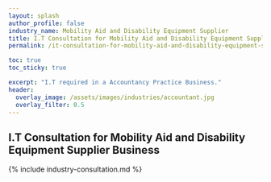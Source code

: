 ```yaml
---
layout: splash 
author_profile: false 
industry_name: Mobility Aid and Disability Equipment Supplier
title: I.T Consultation for Mobility Aid and Disability Equipment Supplier Business
permalink: /it-consultation-for-mobility-aid-and-disability-equipment-supplier-business

toc: true
toc_sticky: true

excerpt: "I.T required in a Accountancy Practice Business."
header:
  overlay_image: /assets/images/industries/accountant.jpg
  overlay_filter: 0.5 
---
```


## I.T Consultation for Mobility Aid and Disability Equipment Supplier Business

{% include industry-consultation.md %}
